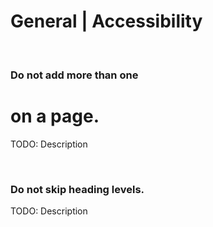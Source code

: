 # General | Accessibility
<br>


### Do not add more than one <h1> on a page.

TODO: Description

<br>


### Do not skip heading levels.

TODO: Description

<br>


